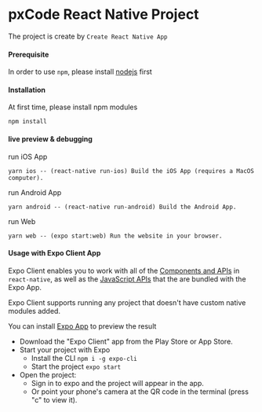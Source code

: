 # pxCode React Native Project

The project is create by `Create React Native App`

#### Prerequisite

In order to use `npm`, please install [nodejs](https://nodejs.org/en/download/) first

#### Installation

At first time, please install npm modules

```
npm install
```

#### live preview & debugging

run iOS App

```
yarn ios -- (react-native run-ios) Build the iOS App (requires a MacOS computer).
```

run Android App

```
yarn android -- (react-native run-android) Build the Android App.
```

run Web

```
yarn web -- (expo start:web) Run the website in your browser.
```

#### Usage with Expo Client App

Expo Client enables you to work with all of
the [Components and APIs](https://facebook.github.io/react-native/docs/getting-started) in `react-native`, as well as
the [JavaScript APIs](https://docs.expo.io/versions/latest) that the are bundled with the Expo App.

Expo Client supports running any project that doesn't have custom native modules added.

You can install [Expo App](https://expo.io/tools) to preview the result

- Download the "Expo Client" app from the Play Store or App Store.
- Start your project with Expo
    - Install the CLI `npm i -g expo-cli`
    - Start the project `expo start`
- Open the project:
    - Sign in to expo and the project will appear in the app.
    - Or point your phone's camera at the QR code in the terminal (press "c" to view it).





